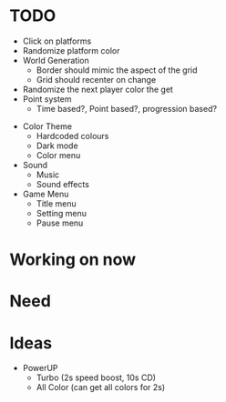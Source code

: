 #   TODO
+   Click on platforms
+   Randomize platform color
+   World Generation
    +   Border should mimic the aspect of the grid
    +   Grid should recenter on change
+   Randomize the next player color the get
+   Point system
    +   Time based?, Point based?, progression based?
-   Color Theme
    +   Hardcoded colours
    -   Dark mode
    -   Color menu
-   Sound
    -   Music
    -   Sound effects
-   Game Menu
    -   Title menu
    -   Setting menu
    -   Pause menu

#   Working on now

#   Need


#   Ideas
-   PowerUP
    -   Turbo (2s speed boost, 10s CD)
    -   All Color (can get all colors for 2s)